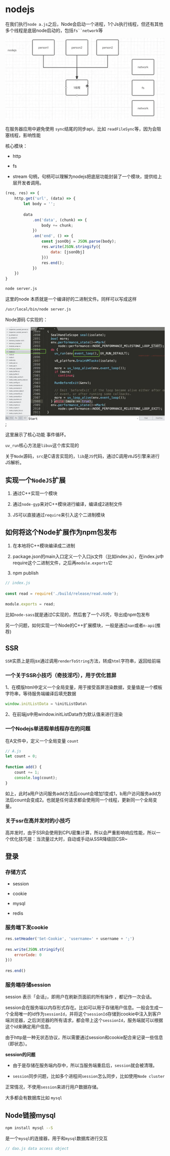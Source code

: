 # nodejs

在我们执行`node a.js`之后，Node会启动一个进程，1个Js执行线程，但还有其他多个线程是底层node启动的，包括`fs``network`等

![node启动的单线程](./imgs/node-single-thread.jpg)

在服务器应用中避免使用 `sync`结尾的同步api，比如 `readFileSync`等，因为会阻塞线程，影响性能

核心模块：

- http

- fs

- stream 句柄，句柄可以理解为nodejs把底层功能封装了一个模块，提供给上层开发者调用。

```js
(req, res) => {
    http.get('url', (data) => {
        let body = '';
    
        data
            .on('data', (chunk) => {
                body += chunk;
            })
            .on('end', () => {
                const jsonObj = JSON.parse(body);
                res.write(JSON.stringify({
                    data: [jsonObj]
                }))
                res.end();
            })
    })
}

```

```sh
node server.js
```
这里的node 本质就是一个编译好的二进制文件。同样可以写成这样

```sh
/usr/local/bin/node server.js
```

Node源码 C实现的：

![node-source code](./imgs/node-source-code.jpg);

这里展示了核心功能 事件循环。

`uv_run`核心方法是`libuv`这个库实现的

关于`Node`源码，`src`是C语言实现的，`lib`是`JS`代码，通过C调用`V8`JS引擎来进行JS解析。

## 实现一个`NodeJS`扩展

1. 通过C++实现一个模块

2. 通过`node-gyp`来对C++模块进行编译，编译成2进制文件

3. JS可以直接通过`require`来引入这个二进制模块

## 如何将这个Node扩展作为npm包发布

1. 在本地将C++模块编译成二进制

2. package.json的main入口定义一个入口js文件（比如index.js），在index.js中require这个二进制文件，之后再`module.exports`它

3. npm publish

```js
// index.js

const read = require('./build/release/read.node');

module.exports = read;
```

比如`node-sass`就是通过C实现的，然后套了一个JS壳，导出成npm包发布

另一个问题，如何实现一个Node的C++扩展模块，一般是通过`nan`或者`n-api`(推荐)


## SSR

`SSR`实质上是将jsx通过调用`renderToString`方法，转成`html`字符串，返回给前端

### 一个关于SSR小技巧（奇技淫巧），用于优化首屏

1、在模版html中定义一个全局变量，用于接受首屏渲染数据，变量值是一个模板字符串，等待服务端编译后填充数据

```js
window.initListData = %initListData%
```

2、在前端js中用window.initListData作为默认值来进行渲染

### 一个Nodejs单进程单线程存在的问题

在A文件中，定义一个全局变量 `count`

```js
// A.js
let count = 0;

function add() {
    count += 1;
    console.log(count);
}
```

如上，此时a用户访问服务add方法后count会增加1变成1，b用户访问服务add方法后count会变成2。也就是任何请求都会使用同一个线程，更新同一个全局变量。


### 关于ssr在高并发时的小技巧

高并发时，由于SSR会使用到CPU密集计算，所以会严重影响响应性能，所以一个优化技巧是：当流量过大时，自动或手动从SSR降级回CSR~


## 登录

### 存储方式

- session

- cookie

- mysql

- redis


### 服务端下发cookie

```js
res.setHeader('Set-Cookie', 'username=' + username + ';')

res.write(JSON.stringify({
    errorCode: 0
}))

res.end()
```

### 服务端存储session

session 表示「会话」，即用户在刷新页面前的所有操作 ，都记作一次会话。

session会在服务端以内存形式存在。比如可以用于存储用户信息。一般会生成一个全局唯一的id作为`sessionId`，并将这个`sessionId`存储到cookie中注入到客户端浏览器，之后浏览器的所有请求，都会带上这个`sessionId`，服务端就可以根据这个id来确定用户信息。

由于http是一种无状态协议，所以需要通过session和cookie配合来记录一些信息（即状态）。

**session的问题**

- 由于是存储在服务端内存中，所以当服务端重启后，`session`就会被清理。

- `session`同步问题，比如多个进程间`session`怎么同步，比如使用`Node cluster`

正常情况，不使用`session`来进行用户数据存储。

大多都会有数据库比如 `mysql`


## Node链接mysql

```sh
npm install mysql --S
```
是一个`mysql`的连接器，用于和`mysql`数据库进行交互

```js
// dao.js data access object


```